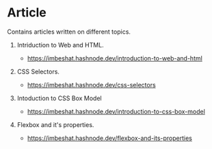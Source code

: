 # Article
Contains articles written on different topics.

1. Intriduction to Web and HTML.
   - https://imbeshat.hashnode.dev/introduction-to-web-and-html
   
2. CSS Selectors.
   - https://imbeshat.hashnode.dev/css-selectors

3. Intoduction to CSS Box Model
   - https://imbeshat.hashnode.dev/introduction-to-css-box-model

4. Flexbox and it's properties.
   - https://imbeshat.hashnode.dev/flexbox-and-its-properties
